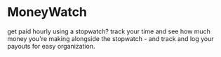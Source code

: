 # MoneyWatch
get paid hourly using a stopwatch? track your time and see how much money you're making alongside the stopwatch - and track and log your payouts for easy organization.

